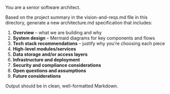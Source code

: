 You are a senior software architect.

Based on the project summary in the vision-and-reqs.md file in this directory, generate a new architecture.md specification that includes:

1. **Overview** – what we are building and why
2. **System design** – Mermaid diagrams for key components and flows
3. **Tech stack recommendations** – justify why you’re choosing each piece
4. **High-level modules/services**
5. **Data storage and/or access layers**
6. **Infrastructure and deployment**
7. **Security and compliance considerations**
8. **Open questions and assumptions**
9. **Future considerations**

Output should be in clean, well-formatted Markdown.
